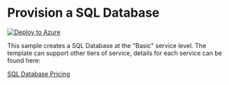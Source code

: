 # Provision a SQL Database

[![Deploy to Azure](http://azuredeploy.net/deploybutton.png)](https://portal.azure.com/#create/Microsoft.Template/uri/https://raw.githubusercontent.com/ibrahimelfar/azuretemplates/master/azuredeploy.json)

This sample creates a SQL Database at the "Basic" service level.  The template can support other tiers of service, details for each service can be found here:

[SQL Database Pricing](https://azure.microsoft.com/en-us/pricing/details/sql-database/)





